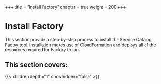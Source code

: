 +++
title = "Install Factory"
chapter = true
weight = 200
+++

# Install Factory

This section provide a step-by-step process to install the Service Catalog Factoy tool. Installation makes use of CloudFormation and deploys all of the resources required for Factory to run.

## This section covers:
{{< children depth="1" showhidden="false" >}}